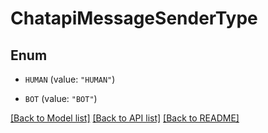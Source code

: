 # ChatapiMessageSenderType

## Enum


* `HUMAN` (value: `"HUMAN"`)

* `BOT` (value: `"BOT"`)


[[Back to Model list]](../README.md#documentation-for-models) [[Back to API list]](../README.md#documentation-for-api-endpoints) [[Back to README]](../README.md)


